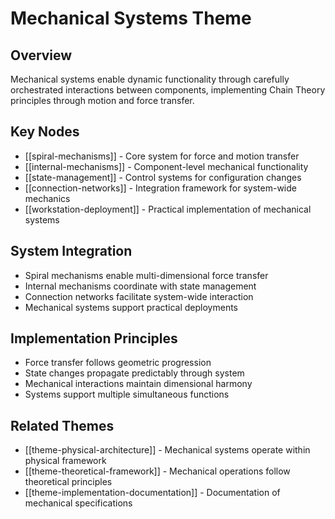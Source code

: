 # Mechanical Systems Theme

## Overview
Mechanical systems enable dynamic functionality through carefully orchestrated interactions between components, implementing Chain Theory principles through motion and force transfer.

## Key Nodes
- [[spiral-mechanisms]] - Core system for force and motion transfer
- [[internal-mechanisms]] - Component-level mechanical functionality
- [[state-management]] - Control systems for configuration changes
- [[connection-networks]] - Integration framework for system-wide mechanics
- [[workstation-deployment]] - Practical implementation of mechanical systems

## System Integration
- Spiral mechanisms enable multi-dimensional force transfer
- Internal mechanisms coordinate with state management
- Connection networks facilitate system-wide interaction
- Mechanical systems support practical deployments

## Implementation Principles
- Force transfer follows geometric progression
- State changes propagate predictably through system
- Mechanical interactions maintain dimensional harmony
- Systems support multiple simultaneous functions

## Related Themes
- [[theme-physical-architecture]] - Mechanical systems operate within physical framework
- [[theme-theoretical-framework]] - Mechanical operations follow theoretical principles
- [[theme-implementation-documentation]] - Documentation of mechanical specifications